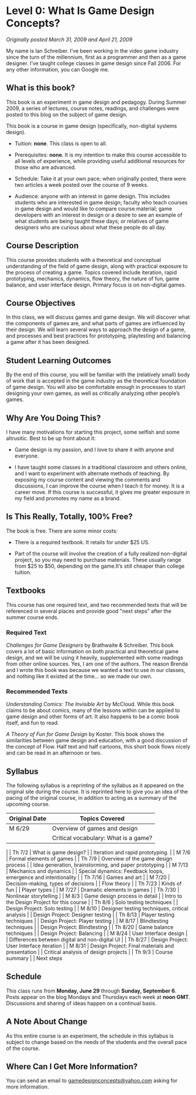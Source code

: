 # Level 0: What Is Game Design Concepts?

*Originally posted March 31, 2009 and April 21, 2009*

My name is Ian Schreiber. I’ve been working in the video game industry since the turn of the millennium, first as a programmer and then as a game designer. I’ve taught college classes in game design since Fall 2006. For any other information, you can Google me.

## What is this book?

This book is an experiment in game design and pedagogy. During Summer 2009, a series of lectures, course notes, readings, and challenges were posted to this blog on the subject of game design.

This book is a course in game design (specifically, non-digital systems design).

-   Tuition: **none**. This class is open to all.

-   Prerequisites: **none**. It is my intention to make this course accessible to all levels of experience, while providing useful additional resources for those who are advanced.

-   Schedule: Take it at your own pace; when originally posted, there were two articles a week posted over the course of 9 weeks.

-   Audience: anyone with an interest in game design. This includes students who are interested in game design; faculty who teach courses in game design and would like to compare course material; game developers with an interest in design or a desire to see an example of what students are being taught these days; or relatives of game designers who are curious about what these people do all day.


## Course Description

This course provides students with a theoretical and conceptual understanding of the field of game design, along with practical exposure to the process of creating a game. Topics covered include iteration, rapid prototyping, mechanics, dynamics, flow theory, the nature of fun, game balance, and user interface design. Primary focus is on non-digital games.

## Course Objectives

In this class, we will discuss games and game design. We will discover what the components of games are, and what parts of games are influenced by their design. We will learn several ways to approach the design of a game, and processes and best practices for prototyping, playtesting and balancing a game after it has been designed.

## Student Learning Outcomes

By the end of this course, you will be familiar with the (relatively small) body of work that is accepted in the game industry as the theoretical foundation of game design. You will also be comfortable enough in processes to start designing your own games, as well as critically analyzing other people’s games.

## Why Are You Doing This?

I have many motivations for starting this project, some selfish and some altrusitic. Best to be up front about it:

-   Game design is my passion, and I love to share it with anyone and everyone.

-   I have taught some classes in a traditional classroom and others online, and I want to experiment with alternate methods of teaching. By exposing my course content and viewing the comments and discussions, I can improve the course when I teach it for money. It is a career move. If this course is successful, it gives me greater exposure in my field and promotes my name as a brand.


## Is This Really, Totally, 100% Free?

The book is free. There are some minor costs:

-   There is a required textbook. It retails for under $25 US.

-   Part of the course will involve the creation of a fully realized non-digital project, so you may need to purchase materials. These usually range from $25 to $50, depending on the game.It’s still cheaper than college tuition.


## Textbooks

This course has one required text, and two recommended texts that will be referenced in several places and provide good "next steps" after the summer course ends.

### Required Text

*Challenges for Game Designers* by Brathwaite & Schreiber. This book covers a lot of basic information on both practical and theoretical game design, and we will be using it heavily, supplemented with some readings from other online sources. Yes, I am one of the authors. The reason Brenda and I wrote this book was because we wanted a text to use in our classes, and nothing like it existed at the time… so we made our own.

### Recommended Texts

*Understanding Comics: The Invisible Art* by McCloud. While this book claims to be about comics, many of the lessons within can be applied to game design and other forms of art. It also happens to be a comic book itself, and fun to read.

*A Theory of Fun for Game Design* by Koster. This book shows the similarities between game design and education, with a good discussion of the concept of Flow. Half text and half cartoons, this short book flows nicely and can be read in an afternoon or two.

## Syllabus

The following syllabus is a reprinting of the syllabus as it appeared on the original site during the course. It is reprinted here to give you an idea of the pacing of the original course, in addition to acting as a summary of the upcoming course.

| Original Date | Topics Covered 
| ------  | --------------------- 
| M 6/29  | Overview of games and design 
|         | Critical vocabulary: What is a game? 
|
| Th 7/2  | What is game design?
|         | Iteration and rapid prototyping. 
|
| M 7/6   | Formal elements of games 
|
| Th 7/9  | Overview of the game design process 
|		      | Idea generation, brainstorming, and paper prototyping 
|
| M 7/13  | Mechanics and dynamics 
|		      | Special dynamics: Feedback loops, emergence and intentionality 
|
| Th 7/16 | Games and art 
|
| M 7/20  | Decision-making, types of decisions
|         | Flow theory
|
| Th 7/23 | Kinds of fun
|         | Player types
|
| M 7/27  | Dramatic elements in games
|
| Th 7/30 | Nonlinear storytelling
|
| M 8/3   | Game design process in detail
|         | Intro to the Design Project for this course
|
| Th 8/6  | Solo testing techniques
|         | Design Project: Solo testing
|
| M 8/10  | Designer testing techniques, critical analysis
|         | Design Project: Designer testing
|
| Th 8/13 | Player testing techniques
|         | Design Project: Player testing
|
| M 8/17  | Blindtesting techniques
|         | Design Project: Blindtesting
|
| Th 8/20 | Game balance techniques
|         | Design Project: Balancing
|
| M 8/24  | User Interface design
|         | Differences between digital and non-digital UI
|
| Th 8/27 | Design Project: User Interface iteration
|
| M 8/31  | Design Project: Final materials and presentation
|         | Critical analysis of design projects
|
| Th 9/3  | Course summary
|         | Next steps

## Schedule

This class runs from **Monday, June 29** through **Sunday, September 6**. Posts appear on the blog Mondays and Thursdays each week at **noon GMT**. Discussions and sharing of ideas happen on a continual basis.

## A Note About Change

As this entire course is an experiment, the schedule in this syllabus is subject to change based on the needs of the students and the overall pace of the course.

## Where Can I Get More Information?

You can send an email to [gamedesignconcepts@yahoo.com](mailto:gamedesignconcepts@yahoo.com) asking for more information.

